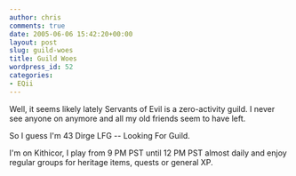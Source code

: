 ```yaml
---
author: chris
comments: true
date: 2005-06-06 15:42:20+00:00
layout: post
slug: guild-woes
title: Guild Woes
wordpress_id: 52
categories:
- EQii
---
```


Well, it seems likely lately Servants of Evil is a zero-activity guild. I never see anyone on anymore and all my old friends seem to have left.

So I guess I'm 43 Dirge LFG -- Looking For Guild.

I'm on Kithicor, I play from 9 PM PST until 12 PM PST almost daily and enjoy regular groups for heritage items, quests or general XP.

